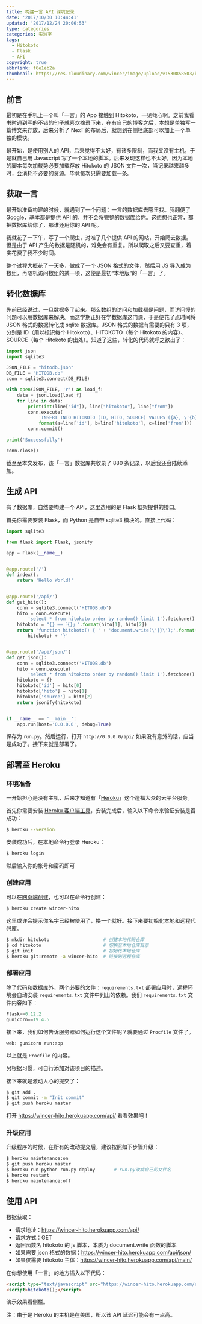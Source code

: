 ```yaml
---
title: 构建一言 API 踩坑记录
date: '2017/10/30 10:44:41'
updated: '2017/12/24 20:06:53'
type: categories
categories: 实验室
tags:
  - Hitokoto
  - Flask
  - API
copyright: true
abbrlink: f6e1eb2a
thumbnail: https://res.cloudinary.com/wincer/image/upload/v1530858503/blog/cons_hitokoto_record/cover.png
---
```


## 前言

最初是在手机上一个叫「一言」的 App 接触到 Hitokoto，一见倾心啊。之前我看书时遇到写的不错的句子就喜欢摘录下来，在有自己的博客之后，本想是单独写一篇博文来存放，后来分析了 NexT 的布局后，就想到在侧栏底部可以加上一个单独的模块。

最开始，是使用别人的 API，后来觉得不太好，有诸多限制，而我又没有主机，于是就自己用 Javascript 写了一个本地的脚本。后来发现这样也不太好，因为本地的脚本每次加载势必要加载存放 Hitokoto 的 JSON 文件一次，当记录越来越多时，会消耗不必要的资源。毕竟每次只需要加载一条。
<!--  more -->

## 获取一言

最开始准备构建的时候，就遇到了一个问题：一言的数据库去哪里找。我翻便了 Google，基本都是提供 API 的，并不会将完整的数据库给你。这想想也正常，都把数据库给你了，那谁还用你的 API 呢。

我就花了一下午，写了一个爬虫，对准了几个提供 API 的网站，开始爬去数据。但是由于 API 产生的数据是随机的，难免会有重复。所以爬取之后又要查重，着实花费了我不少时间。

整个过程大概花了一天多，做成了一个 JSON 格式的文件，然后用 JS 导入成为数组，再随机访问数组的某一项，这便是最初“本地版”的「一言」了。

## 转化数据库

先前已经说过，一旦数据多了起来。那么数组的访问和加载都是问题，而访问慢的问题可以用数据库来解决。而这学期正好在学数据库这门课，于是便花了点时间将 JSON 格式的数据转化成 sqlite 数据库。JSON 格式的数据有需要的只有 3 项，分别是 ID（用以标识每个 Hitokoto）、HITOKOTO（每个 Hitokoto 的内容）、SOURCE（每个 Hitokoto 的出处）。知道了这些，转化的代码就呼之欲出了：

```python
import json
import sqlite3

JSON_FILE = "hitodb.json"
DB_FILE = "HITODB.db"
conn = sqlite3.connect(DB_FILE)

with open(JSON_FILE, 'r') as load_f:
    data = json.load(load_f)
    for line in data:
        print(int(line["id"]), line["hitokoto"], line["from"])
        conn.execute(
            'INSERT INTO HITOKOTO (ID, HITO, SOURCE) VALUES ({a}, \'{b}\', \'{c}\')'.
            format(a=line['id'], b=line['hitokoto'], c=line['from']))
        conn.commit()

print('Successfully')

conn.close()
```

截至至本文发布，该「一言」数据库共收录了 880 条记录，以后我还会陆续添加。

## 生成 API

有了数据库，自然要构建一个 API，这里选用的是 Flask 框架提供的接口。

首先你需要安装 Flask，而 Python 是自带 sqlite3 模块的。直接上代码：

```python
import sqlite3

from flask import Flask, jsonify

app = Flask(__name__)


@app.route('/')
def index():
    return 'Hello World!'


@app.route('/api/')
def get_hito():
    conn = sqlite3.connect('HITODB.db')
    hito = conn.execute(
        'select * from hitokoto order by random() limit 1').fetchone()
    hitokoto = "{} ——「{}」".format(hito[1], hito[2])
    return 'function hitokoto() { ' + 'document.write(\'{}\');'.format(
        hitokoto) + '}'


@app.route('/api/json/')
def get_json():
    conn = sqlite3.connect('HITODB.db')
    hito = conn.execute(
        'select * from hitokoto order by random() limit 1').fetchone()
    hitokoto = {}
    hitokoto['id'] = hito[0]
    hitokoto['hito'] = hito[1]
    hitokoto['source'] = hito[2]
    return jsonify(hitokoto)


if __name__ == '__main__':
    app.run(host='0.0.0.0', debug=True)
```

保存为 `run.py`。然后运行，打开 `http://0.0.0.0/api/` 如果没有意外的话，应当是成功了。接下来就是部署了。

## 部署至 Heroku

### 环境准备

一开始担心是没有主机，后来才知道有「[Heroku](https://dashboard.heroku.com/)」这个造福大众的云平台服务。

首先你需要安装 [Heroku 客户端工具](https://toolbelt.heroku.com/)，安装完成后，输入以下命令来验证安装是否成功：

```bash
$ heroku --version
```

安装成功后，在本地命令行登录 Heroku：

```bash
$ heroku login
```

然后输入你的帐号和密码即可

### 创建应用

可以在[网页端创建](https://dashboard.heroku.com/apps)，也可以在命令行创建：

```bash
$ heroku create wincer-hito
```

这里或许会提示你名字已经被使用了，换一个就好。接下来要初始化本地和远程代码库。

```bash
$ mkdir hitokoto					# 创建本地代码仓库
$ cd hitokoto						# 切换至本地仓库目录
$ git init							# 初始化本地仓库
$ heroku git:remote -a wincer-hito	# 链接到远程仓库
```

### 部署应用

除了代码和数据库外，两个必要的文件：`requirements.txt` 部署应用时，远程环境会自动安装 `requirements.txt` 文件中列出的依赖。我们 `requirements.txt` 文件内容如下：

```python
Flask==0.12.2
gunicorn==19.4.5
```

接下来，我们如何告诉服务器如何运行这个文件呢？就要通过 `Procfile` 文件了。

```
web: gunicorn run:app
```

以上就是 `Procfile` 的内容。

另根据习惯，可自行添加对该项目的描述。

接下来就是激动人心的提交了：

```bash
$ git add .
$ git commit -m "Init commit"
$ git push heroku master
```

打开 https://wincer-hito.herokuapp.com/api/ 看看效果吧！

### 升级应用

升级程序的时候，在所有的改动提交后，建议按照如下步骤升级：

```bash
$ heroku maintenance:on
$ git push heroku master
$ heroku run python run.py deploy		# run.py改成自己的文件名
$ heroku restart
$ heroku maintenance:off
```

## 使用 API

数据获取：


- 请求地址：https://wincer-hito.herokuapp.com/api/
- 请求方式：GET
- 返回函数名 hitokoto 的 js 脚本，本质为 document.write 函数的脚本
- 如果需要 json 格式的数据：https://wincer-hito.herokuapp.com/api/json/
- 如果仅需要 hitokoto 主体：https://wincer-hito.herokuapp.com/api/main/


在你想使用「一言」的地方插入以下代码：

```html
<script type="text/javascript" src="https://wincer-hito.herokuapp.com/api/"></script>
<script>hitokoto();</script>
```
演示效果看侧栏。

注：由于是 Heroku 的主机是在美国，所以该 API 延迟可能会有一点高。
